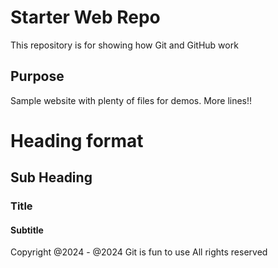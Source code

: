 # Starter Web Repo

This repository is for showing how Git and GitHub work

## Purpose

Sample website with plenty of files for demos. More lines!!

# Heading format
## Sub Heading
### Title
#### Subtitle

Copyright @2024 - @2024
Git is fun to use
All rights reserved